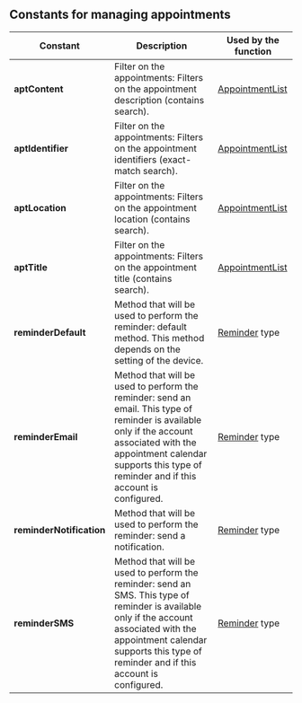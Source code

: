 
## Constants for managing appointments
			

<a name="NOTE1"></a>
<a name="NOTE1_1"></a>


| Constant | Description | Used by the function |
| --- | --- | --- |
| **aptContent** | Filter on the appointments: Filters on the appointment description (contains search). | [AppointmentList](../WDLang3/1000020690.md) |
| **aptIdentifier** | Filter on the appointments: Filters on the appointment identifiers (exact-match search). | [AppointmentList](../WDLang3/1000020690.md) |
| **aptLocation** | Filter on the appointments: Filters on the appointment location (contains search). | [AppointmentList](../WDLang3/1000020690.md) |
| **aptTitle** | Filter on the appointments: Filters on the appointment title (contains search). | [AppointmentList](../WDLang3/1000020690.md) |
| **reminderDefault** | Method that will be used to perform the reminder: default method. This method depends on the setting of the device. | [Reminder](../WDLang3/1000020688.md) type |
| **reminderEmail** | Method that will be used to perform the reminder: send an email. This type of reminder is available only if the account associated with the appointment calendar supports this type of reminder and if this account is configured. | [Reminder](../WDLang3/1000020688.md) type |
| **reminderNotification** | Method that will be used to perform the reminder: send a notification. | [Reminder](../WDLang3/1000020688.md) type |
| **reminderSMS** | Method that will be used to perform the reminder: send an SMS. This type of reminder is available only if the account associated with the appointment calendar supports this type of reminder and if this account is configured. | [Reminder](../WDLang3/1000020688.md) type |




